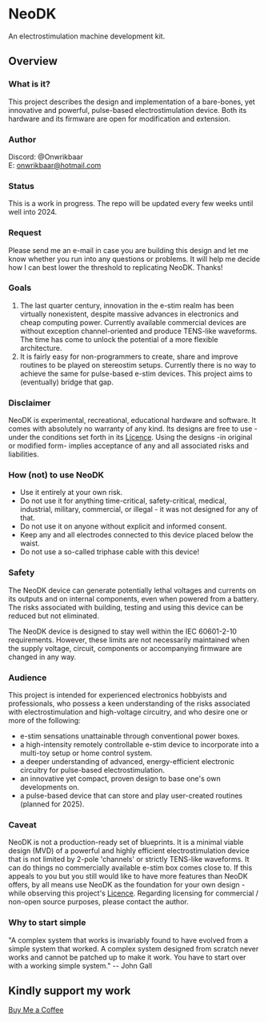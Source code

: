 # NeoDK
An electrostimulation machine development kit.

## Overview
### What is it?
This project describes the design and implementation of a bare-bones, yet innovative and powerful, pulse-based electrostimulation device. Both its hardware and its firmware are open for modification and extension.

### Author
Discord: @Onwrikbaar<br/>
E: <onwrikbaar@hotmail.com>

### Status
This is a work in progress. The repo will be updated every few weeks until well into 2024.

### Request
Please send me an e-mail in case you are building this design and let me know whether you run into any questions or problems. It will help me decide how I can best lower the threshold to replicating NeoDK. Thanks!

### Goals
1. The last quarter century, innovation in the e-stim realm has been virtually nonexistent, despite massive advances in electronics and cheap computing power. Currently available commercial devices are without exception channel-oriented and produce TENS-like waveforms. The time has come to unlock the potential of a more flexible architecture.
2. It is fairly easy for non-programmers to create, share and improve routines to be played on stereostim setups. Currently there is no way to achieve the same for pulse-based e-stim devices. This project aims to (eventually) bridge that gap.

### Disclaimer
NeoDK is experimental, recreational, educational hardware and software. It comes with absolutely no warranty of any kind. Its designs are free to use - under the conditions set forth in its [Licence](LICENSE.txt). Using the designs -in original or modified form- implies acceptance of any and all associated risks and liabilities.

### How (not) to use NeoDK
- Use it entirely at your own risk.
- Do not use it for anything time-critical, safety-critical, medical, industrial, military, commercial, or illegal - it was not designed for any of that.
- Do not use it on anyone without explicit and informed consent.
- Keep any and all electrodes connected to this device placed below the waist.
- Do not use a so-called triphase cable with this device!

### Safety
The NeoDK device can generate potentially lethal voltages and currents on its outputs and on internal components, even when powered from a battery. The risks associated with building, testing and using this device can be reduced but not eliminated.

The NeoDK device is designed to stay well within the IEC 60601-2-10 requirements. However, these limits are not necessarily maintained when the supply voltage, circuit, components or accompanying firmware are changed in any way.

### Audience
This project is intended for experienced electronics hobbyists and professionals, who possess a keen understanding of the risks associated with electrostimulation and high-voltage circuitry, and who desire one or more of the following:
- e-stim sensations unattainable through conventional power boxes.
- a high-intensity remotely controllable e-stim device to incorporate into a multi-toy setup or home control system.
- a deeper understanding of advanced, energy-efficient electronic circuitry for pulse-based electrostimulation.
- an innovative yet compact, proven design to base one's own developments on.
- a pulse-based device that can store and play user-created routines (planned for 2025).

### Caveat
NeoDK is not a production-ready set of blueprints. It is a minimal viable design (MVD) of a powerful and highly efficient electrostimulation device that is not limited by 2-pole 'channels' or strictly TENS-like waveforms. It can do things no commercially available e-stim box comes close to. If this appeals to you but you still would like to have more features than NeoDK offers, by all means use NeoDK as the foundation for your own design - while observing this project's [Licence](LICENSE.txt). Regarding licensing for commercial / non-open source purposes, please contact the author.

### Why to start simple
"A complex system that works is invariably found to have evolved from a simple system that worked. A complex system designed from scratch never works and cannot be patched up to make it work. You have to start over with a working simple system." -- John Gall

## Kindly support my work
[Buy Me a Coffee](https://www.buymeacoffee.com/onwrikbaar)
